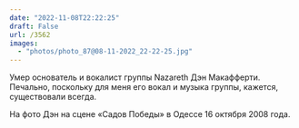 ```yaml
---
date: "2022-11-08T22:22:25"
draft: False
url: /3562
images:
  - "photos/photo_87@08-11-2022_22-22-25.jpg"
---
```


Умер основатель и вокалист группы Nazareth Дэн Макафферти. Печально, поскольку для меня его вокал  и музыка группы, кажется, существовали всегда.

На фото Дэн на сцене «Садов Победы» в Одессе 16 октября 2008 года.
